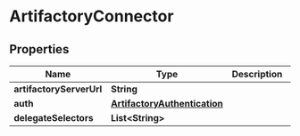 # ArtifactoryConnector

## Properties
Name | Type | Description | Notes
------------ | ------------- | ------------- | -------------
**artifactoryServerUrl** | **String** |  | 
**auth** | [**ArtifactoryAuthentication**](ArtifactoryAuthentication.md) |  |  [optional]
**delegateSelectors** | **List&lt;String&gt;** |  |  [optional]
